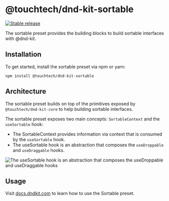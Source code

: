 # @touchtech/dnd-kit-sortable

[![Stable release](https://img.shields.io/npm/v/@touchtech/dnd-kit-sortable.svg)](https://npm.im/@touchtech/dnd-kit-sortable)

The sortable preset provides the building blocks to build sortable interfaces with @dnd-kit.

## Installation

To get started, install the sortable preset via npm or yarn:

```
npm install @touchtech/dnd-kit-sortable
```

## Architecture

The sortable preset builds on top of the primitives exposed by `@touchtech/dnd-kit-core` to help building sortable interfaces.

The sortable preset exposes two main concepts: `SortableContext` and the `useSortable` hook:

- The SortableContext provides information via context that is consumed by the `useSortable` hook.
- The useSortable hook is an abstraction that composes the `useDroppable` and `useDraggable` hooks.

![The useSortable hook is an abstraction that composes the useDroppable and useDraggable hooks](/.github/assets/use-sortable.png)

## Usage

Visit [docs.dndkit.com](https://docs.dndkit.com/presets/sortable) to learn how to use the Sortable preset.
